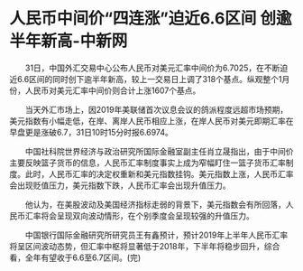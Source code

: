 # 人民币中间价“四连涨”迫近6.6区间 创逾半年新高-中新网

　　31日，中国外汇交易中心公布人民币对美元汇率中间价为6.7025，在不断迫近6.6区间的同时创下逾半年新高，较上一交易日上调了318个基点。纵观整个1月份，人民币对美元汇率中间价则合计上涨1607个基点。

　　当天外汇市场上，因2019年美联储首次议息会议的鸽派程度远超市场预期，美元指数有小幅走低，在岸、离岸人民币相应上涨，在岸人民币对美元即期汇率在早盘更是涨破6.7，31日10时15分时报6.6974。

　　中国社科院世界经济与政治研究所国际金融室副主任肖立晟指出，由于中间价主要反映篮子货币的信息，人民币汇率制度事实上成为窄幅盯住一篮子货币汇率制度。此时，人民币汇率的决定权重新和美元指数挂钩。美元指数上涨，人民币汇率会出现贬值压力，美元指数下跌，人民币汇率会出现升值压力。

　　他认为，在美股波动及美国经济指标走弱的背景下，美元指数会有所回落，人民币汇率将会呈现双向波动情形，在个别季度会呈现较强的升值压力。

　　中国银行国际金融研究所研究员王有鑫预计，预计2019年上半年人民币汇率将呈区间波动态势，但汇率中枢将显著低于2018年，下半年将稳步回升，综合看，全年有望收于6.6至6.7区间。(完)
